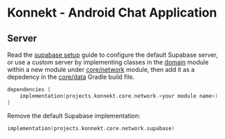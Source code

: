 # Konnekt - Android Chat Application

## Server
Read the [supabase setup](/core/network/supabase/README.md) guide to configure the default Supabase server, or use a custom server by implementing classes in the [domain](/core/domain) module within a new module under [core/network](/core/network) module, then add it as a depedency in the [core/data](/core/data) Gradle build file.
```kotlin
dependencies {
    implementation(projects.konnekt.core.network.<your module name>)
}
```
Remove the default Supabase implementation:
```kotlin
implementation(projects.konnekt.core.network.supabase)
```
